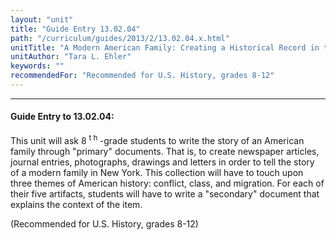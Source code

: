 ```yaml
---
layout: "unit"
title: "Guide Entry 13.02.04"
path: "/curriculum/guides/2013/2/13.02.04.x.html"
unitTitle: "A Modern American Family: Creating a Historical Record in the Middle-School Social Studies Classroom"
unitAuthor: "Tara L. Ehler"
keywords: ""
recommendedFor: "Recommended for U.S. History, grades 8-12"
---
```

<body>
<hr/>
<h4>
Guide Entry to 13.02.04:
</h4>
<p>
This unit will ask 8
<sup>
t h
</sup>
-grade students to write the story of an American family through "primary" documents. That is, to create newspaper articles, journal entries, photographs, drawings and letters in order to tell the story of a modern family in New York. This collection will have to touch upon three themes of American history: conflict, class, and migration. For each of their five artifacts, students will have to write a "secondary" document that explains the context of the item.
</p>
<p>
<b>
</b>
</p>
<p>
(Recommended for U.S. History, grades 8-12)
</p>
</body>